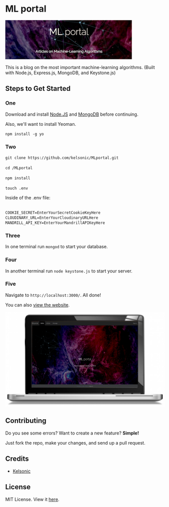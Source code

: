 # ML portal

![MLportal](/public/images/readme-logo.png)

This is a blog on the most important machine-learning algorithms. (Built with Node.js, Express.js, MongoDB, and Keystone.js)

## Steps to Get Started

### One

Download and install [Node.JS](https://nodejs.org/en/download/) and [MongoDB](https://www.mongodb.com/download-center) before continuing.

Also, we'll want to install Yeoman.

```
npm install -g yo
```

### Two

```
git clone https://github.com/kelsonic/MLportal.git

cd /MLportal

npm install

touch .env
```

Inside of the .env file:

```

COOKIE_SECRET=EnterYourSecretCookieKeyHere
CLOUDINARY_URL=EnterYourCloudinaryURLHere
MANDRILL_API_KEY=EnterYourMandrillAPIKeyHere

```

### Three

In one terminal run `mongod` to start your database.

### Four

In another terminal run `node keystone.js` to start your server.

### Five

Navigate to `http://localhost:3000/`. All done!

You can also [view the website](https://mlportal.herokuapp.com/).

![MLportal example](/public/images/readme-image.jpg)

## Contributing

Do you see some errors? Want to create a new feature? **Simple!** 

Just fork the repo, make your changes, and send up a pull request.

## Credits

* [Kelsonic](https://github.com/kelsonic)

## License

MIT License. View it [here](LICENSE).